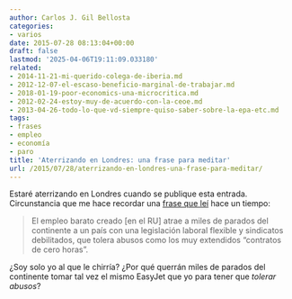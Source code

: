 ```yaml
---
author: Carlos J. Gil Bellosta
categories:
- varios
date: 2015-07-28 08:13:04+00:00
draft: false
lastmod: '2025-04-06T19:11:09.033180'
related:
- 2014-11-21-mi-querido-colega-de-iberia.md
- 2012-12-07-el-escaso-beneficio-marginal-de-trabajar.md
- 2018-01-19-poor-economics-una-microcritica.md
- 2012-02-24-estoy-muy-de-acuerdo-con-la-ceoe.md
- 2013-04-26-todo-lo-que-vd-siempre-quiso-saber-sobre-la-epa-etc.md
tags:
- frases
- empleo
- economía
- paro
title: 'Aterrizando en Londres: una frase para meditar'
url: /2015/07/28/aterrizando-en-londres-una-frase-para-meditar/
---
```


Estaré aterrizando en Londres cuando se publique esta entrada. Circunstancia que me hace recordar una [frase que leí](http://economia.elpais.com/economia/2015/04/10/actualidad/1428688328_740335.html) hace un tiempo:

>El empleo barato creado [en el RU] atrae a miles de parados del continente a un país con una legislación laboral flexible y sindicatos debilitados, que tolera abusos como los muy extendidos “contratos de cero horas”.

¿Soy solo yo al que le chirría? ¿Por qué querrán miles de parados del continente tomar tal vez el mismo EasyJet que yo para tener que _tolerar abusos_?